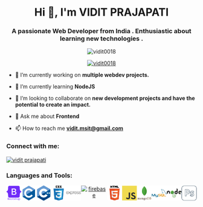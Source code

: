 <h1 align="center">Hi 👋, I'm VIDIT PRAJAPATI</h1>
<h3 align="center">A passionate Web Developer from India . Enthusiastic about learning new technologies .</h3>

<p align="center"> <img src="https://komarev.com/ghpvc/?username=vidit0018&label=Profile%20views&color=0e75b6&style=flat" alt="vidit0018" /> </p>

<p align="center"> <a href="https://github.com/ryo-ma/github-profile-trophy"><img src="https://miro.medium.com/v2/resize:fit:1360/0*7Q3yvSIv_t0ioJ-Z.gif" alt="vidit0018" /></a> </p>

- 🔭 I’m currently working on **multiple webdev projects.**

- 🌱 I’m currently learning **NodeJS**

- 👯 I’m looking to collaborate on **new development projects and have the potential to create an impact.**

- 💬 Ask me about **Frontend**

- 📫 How to reach me **vidit.msit@gmail.com**

<h3 align="left">Connect with me:</h3>
<p align="left">
<a href="https://www.linkedin.com/in/vidit-prajapati-35b760259/" target="blank"><img align="center" src="https://raw.githubusercontent.com/rahuldkjain/github-profile-readme-generator/master/src/images/icons/Social/linked-in-alt.svg" alt="vidit prajapati" height="30" width="40" /></a>
</p>

<h3 style>Languages and Tools:</h3>
<p align="center" width ="100%" style="display:flex ; justify-content:space-between;" > <a href="https://getbootstrap.com" target="_blank" rel="noreferrer"> <img src="https://raw.githubusercontent.com/devicons/devicon/master/icons/bootstrap/bootstrap-plain-wordmark.svg" alt="bootstrap" width="40" height="40"/> </a> <a href="https://www.cprogramming.com/" target="_blank" rel="noreferrer"> <img src="https://raw.githubusercontent.com/devicons/devicon/master/icons/c/c-original.svg" alt="c" width="40" height="40"/> </a> <a href="https://www.w3schools.com/cpp/" target="_blank" rel="noreferrer"> <img src="https://raw.githubusercontent.com/devicons/devicon/master/icons/cplusplus/cplusplus-original.svg" alt="cplusplus" width="40" height="40"/> </a> <a href="https://www.w3schools.com/css/" target="_blank" rel="noreferrer"> <img src="https://raw.githubusercontent.com/devicons/devicon/master/icons/css3/css3-original-wordmark.svg" alt="css3" width="40" height="40"/> </a> <a href="https://expressjs.com" target="_blank" rel="noreferrer"> <img src="https://raw.githubusercontent.com/devicons/devicon/master/icons/express/express-original-wordmark.svg" alt="express" width="40" height="40"/> </a> <a href="https://firebase.google.com/" target="_blank" rel="noreferrer"> <img src="https://www.vectorlogo.zone/logos/firebase/firebase-icon.svg" alt="firebase" width="40" height="40"/> </a> <a href="https://www.w3.org/html/" target="_blank" rel="noreferrer"> <img src="https://raw.githubusercontent.com/devicons/devicon/master/icons/html5/html5-original-wordmark.svg" alt="html5" width="40" height="40"/> </a> <a href="https://developer.mozilla.org/en-US/docs/Web/JavaScript" target="_blank" rel="noreferrer"> <img src="https://raw.githubusercontent.com/devicons/devicon/master/icons/javascript/javascript-original.svg" alt="javascript" width="40" height="40"/> </a> <a href="https://www.mongodb.com/" target="_blank" rel="noreferrer"> <img src="https://raw.githubusercontent.com/devicons/devicon/master/icons/mongodb/mongodb-original-wordmark.svg" alt="mongodb" width="40" height="40"/> </a> <a href="https://www.mysql.com/" target="_blank" rel="noreferrer"> <img src="https://raw.githubusercontent.com/devicons/devicon/master/icons/mysql/mysql-original-wordmark.svg" alt="mysql" width="40" height="40"/> </a> <a href="https://nodejs.org" target="_blank" rel="noreferrer"> <img src="https://raw.githubusercontent.com/devicons/devicon/master/icons/nodejs/nodejs-original-wordmark.svg" alt="nodejs" width="40" height="40"/> </a> <a href="https://www.photoshop.com/en" target="_blank" rel="noreferrer"> <img src="https://raw.githubusercontent.com/devicons/devicon/master/icons/photoshop/photoshop-line.svg" alt="photoshop" width="40" height="40"/> </a> </p>


